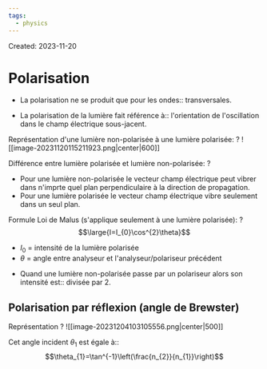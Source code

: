 ```yaml
---
tags:
  - physics
---
```

Created: 2023-11-20

# Polarisation
- La polarisation ne se produit que pour les ondes:: transversales.
<!--SR:!2023-12-13,15,248-->
- La polarisation de la lumière fait référence à:: l'orientation de l'oscillation dans le champ électrique sous-jacent.
<!--SR:!2023-12-14,6,170-->

Représentation d'une lumière non-polarisée à une lumière polarisée:
?
![[image-20231120115211923.png|center|600]]
<!--SR:!2023-12-28,25,250-->


Différence entre lumière polarisée et lumière non-polarisée:
?
- Pour une lumière non-polarisée le vecteur champ électrique peut vibrer dans n'imprte quel plan perpendiculaire à la direction de propagation.
- Pour une lumière polarisée le vecteur champ électrique vibre seulement dans un seul plan.
<!--SR:!2023-12-12,3,164-->


Formule Loi de Malus (s'applique seulement à une lumière polarisée):
?
$$\large{I=I_{0}\cos^{2}\theta}$$
- $I_{0}$ = intensité de la lumière polarisée
- $\theta$ = angle entre analyseur et l'analyseur/polariseur précédent
<!--SR:!2023-12-18,14,238-->

- Quand une lumière non-polarisée passe par un polariseur alors son intensité est:: divisée par 2.
<!--SR:!2023-12-19,15,238-->

## Polarisation par réflexion (angle de Brewster)

Représentation
?
![[image-20231204103105556.png|center|500]]
<!--SR:!2023-12-12,4,196-->

Cet angle incident $\theta_{1}$ est égale à::$$\theta_{1}=\tan^{-1}\left(\frac{n_{2}}{n_{1}}\right)$$
<!--SR:!2023-12-12,6,236-->